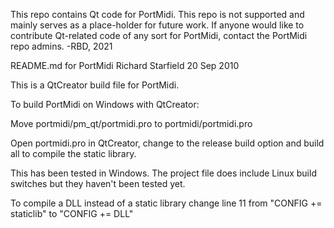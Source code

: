 This repo contains Qt code for PortMidi. This repo is not supported
and mainly serves as a place-holder for future work. If anyone would
like to contribute Qt-related code of any sort for PortMidi, contact
the PortMidi repo admins.  -RBD, 2021

README.md for PortMidi
Richard Starfield
20 Sep 2010

This is a QtCreator build file for PortMidi.

To build PortMidi on Windows with QtCreator:

Move portmidi/pm_qt/portmidi.pro to portmidi/portmidi.pro

Open portmidi.pro in QtCreator, change to the release build option and build all to compile the static library.

This has been tested in Windows. The project file does include Linux build switches but they haven't been tested yet.

To compile a DLL instead of a static library change line 11 from "CONFIG += staticlib" to "CONFIG += DLL"
